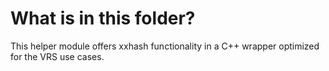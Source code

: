 # What is in this folder?

This helper module offers xxhash functionality in a C++ wrapper optimized for the VRS use cases.
